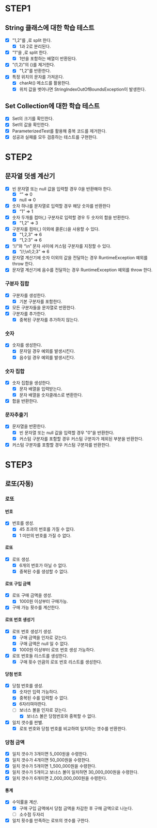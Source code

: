 # STEP1

## String 클래스에 대한 학습 테스트

- [x] "1,2"를 ,로 split 한다.
    - [x] 1과 2로 분리된다.
- [x] "1"을 ,로 split 한다.
    - [x] 1만을 포함하는 배열이 반환된다.
- [x] "(1,2)"의 ()를 제거한다.
    - [x] "1,2"를 반환한다.
- [x] 특정 위치의 문자를 가져온다.
    - [x] charAt() 메소드를 활용한다.
    - [x] 위치 값을 벗어나면 StringIndexOutOfBoundsException이 발생한다.

## Set Collection에 대한 학습 테스트

- [x] Set의 크기를 확인한다.
- [x] Set의 값을 확인한다.
- [x] ParameterizedTest를 활용해 중복 코드를 제거한다.
- [x] 성공과 실패를 모두 검증하는 테스트를 구현한다.

# STEP2

## 문자열 덧셈 계산기

- [x] 빈 문자열 또는 null 값을 입력할 경우 0을 반환해야 한다.
    - [x] “” => 0
    - [x] null => 0
- [x] 숫자 하나를 문자열로 입력할 경우 해당 숫자를 반환한다
    - [x] “1” => 1
- [x] 숫자 두개를 컴마(,) 구분자로 입력할 경우 두 숫자의 합을 반환한다.
    - [x] "1,2" => 3
- [x] 구분자를 컴마(,) 이외에 콜론(:)을 사용할 수 있다.
    - [x] "1,2,3" => 6
    - [x] “1,2:3” => 6
- [x] “//”와 “\n” 문자 사이에 커스텀 구분자를 지정할 수 있다.
    - [x] “//;\n1;2;3” => 6
- [x] 문자열 계산기에 숫자 이외의 값을 전달하는 경우 RuntimeException 예외를 throw 한다.
- [x] 문자열 계산기에 음수를 전달하는 경우 RuntimeException 예외를 throw 한다.

### 구분자 집합

- [x] 구분자를 생성한다.
    - [x] 기본 구분자를 포함한다.
- [x] 모든 구분자들을 문자열로 반환한다.
- [x] 구분자를 추가한다.
    - [x] 중복된 구분자를 추가하지 않는다.

### 숫자

- [x] 숫자를 생성한다.
    - [x] 문자일 경우 예외를 발생시킨다.
    - [x] 음수일 경우 예외를 발생시킨다.

### 숫자 집합

- [x] 숫자 집합을 생성한다.
    - [x] 문자 배열을 입력받는다.
    - [x] 문자 배열을 숫자클래스로 변환한다.
- [x] 합을 반환한다.

### 문자추출기

- [x] 문자열을 반환한다.
    - [x] 빈 문자열 또는 null 값을 입력할 경우 "0"을 반환한다.
    - [x] 커스텀 구분자를 포함할 경우 커스텀 구분자가 제외된 부분을 반환한다.
- [x] 커스텀 구분자를 포함할 경우 커스텀 구분자를 반환한다.

# STEP3

## 로또(자동)

### 로또

#### 번호

- [x] 번호를 생성.
    - [x] 45 초과의 번호를 가질 수 없다.
    - [x] 1 미만의 번호를 가질 수 없다.

#### 로또

- [x] 로또 생성.
    - [x] 6개의 번호가 아닐 수 없다.
    - [x] 중복된 수를 생성할 수 없다.

#### 로또 구입 금액

- [x] 로또 구매 금액을 생성.
    - [x] 1000원 이상부터 구매가능.
- [x] 구매 가능 횟수를 계산한다.

#### 로또 번호 생성기

- [x] 로또 번호 생성기 생성.
    - [x] 구매 금액을 인자로 갖는다.
    - [x] 구매 금액은 null 일 수 없다.
    - [x] 1000원 이상부터 로또 번호 생성 가능하다.
- [x] 로또 번호들 리스트를 생성한다.
    - [x] 구매 횟수 만큼의 로또 번호 리스트를 생성한다.

#### 당첨 번호

- [x] 당첨 번호를 생성.
    - [x] 숫자만 입력 가능하다.
    - [x] 중복된 수를 입력할 수 없다.
    - [x] 6자리여야한다.
    - [ ] 보너스 볼을 인자로 갖는다.
        - [x] 보너스 볼은 당첨번호와 중복할 수 없다.
- [x] 일치 갯수를 판별.
    - [x] 로또 번호와 당첨 번호를 비교하여 일치하는 갯수를 반환한다.

### 당첨 금액

- [x] 일치 갯수가 3개이면 5_000원을 수령한다.
- [x] 일치 갯수가 4개이면 50_000원을 수령한다.
- [x] 일치 갯수가 5개이면 1_500_000원을 수령한다.
- [x] 일치 갯수가 5개이고 보너스 볼이 일치하면 30_000_000원을 수령한다.
- [x] 일치 갯수가 6개이면 2_000_000_000원을 수령한다.

#### 통계

- [x] 수익률을 계산.
    - [x] 구매 구입 금액에서 당첨 금액을 차감한 후 구매 금액으로 나눈다.
    - [ ] 소수점 두자리
- [x] 일치 횟수를 만족하는 로또의 갯수를 구한다.
